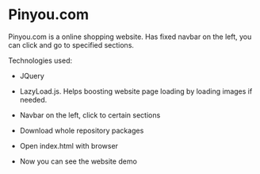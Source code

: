 # Pinyou.com
Pinyou.com is a online shopping website. Has fixed navbar on the left, you can click and go to specified sections. 

Technologies used:
- JQuery
- LazyLoad.js. Helps boosting website page loading by loading images if needed.
- Navbar on the left, click to certain sections

- Download whole repository packages
- Open index.html with browser 
- Now you can see the website demo
